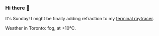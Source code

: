 ### Hi there :wave:

It's Sunday! I might be finally adding refraction to my [terminal raytracer](https://github.com/bewuethr/bash-raytracer).

Weather in Toronto: fog, at +10°C.
